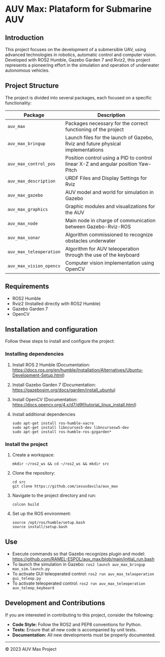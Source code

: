 # AUV Max: Plataform for Submarine AUV

## Introduction
This project focuses on the development of a submersible UAV, using advanced technologies in robotics, automatic control and computer vision. Developed with ROS2 Humble, Gazebo Garden 7 and Rviz2, this project represents a pioneering effort in the simulation and operation of underwater autonomous vehicles.

## Project Structure
The project is divided into several packages, each focused on a specific functionality:


| Package | Description |
| --- | --- |
| `auv_max` | Packages necessary for the correct functioning of the project |
| `auv_max_bringup` | Launch files for the launch of Gazebo, Rviz and future physical implementations |
| `auv_max_control_pos` | Position control using a PID to control linear X-Z and angular position Yaw-Pitch |
| `auv_max_description` | URDF Files and Display Settings for Rviz |
| `auv_max_gazebo` | AUV model and world for simulation in Gazebo |
| `auv_max_graphics` | Graphic modules and visualizations for the AUV |
| `auv_max_node` | Main node in charge of communication between Gazebo-Rviz-ROS |
| `auv_max_sonar` | Algorithm commissioned to recognize obstacles underwater |
| `auv_max_teleoperation` | Algorithm for AUV teleoperation through the use of the keyboard |
| `auv_max_vision_opencv` | Computer vision implementation using OpenCV |

## Requirements
- ROS2 Humble
- Rviz2 (Installed directly with ROS2 Humble)
- Gazebo Garden 7
- OpenCV

## Installation and configuration
Follow these steps to install and configure the project:

### Installing dependencies

1. Install ROS 2 Humble (Documentation: https://docs.ros.org/en/humble/Installation/Alternatives/Ubuntu-Development-Setup.html)

2. Install Gazebo Garden 7 (Documentation: https://gazebosim.org/docs/garden/install_ubuntu)

3. Install OpenCV (Documentation: https://docs.opencv.org/4.x/d7/d9f/tutorial_linux_install.html)

4. Install additional dependencies
   
   ```
   sudo apt-get install ros-humble-xacro
   sudo apt-get install libncurses5-dev libncursesw5-dev
   sudo apt-get install ros-humble-ros-gzgarden*
   ```
### Install the project

1. Create a workspace:
   ```
   mkdir ~/ros2_ws && cd ~/ros2_ws && mkdir src  
   ```
3. Clone the repository:
   ```
   cd src
   git clone https://github.com/iesusdavila/auv_max
   ```
4. Navigate to the project directory and run:
   ```
   colcon build
   ```
5. Set up the ROS environment:
   ```
   source /opt/ros/humble/setup.bash
   source install/setup.bash
   ```

## Use
- Execute commands so that Gazebo recognizes plugin and model: https://github.com/RAMEL-ESPOL/auv_max/blob/main/initial_run.bash
- To launch the simulation in Gazebo: `ros2 launch auv_max_bringup max_sim.launch.py`
- To activate GUI teleoperated control: `ros2 run auv_max_teleoperation gui_teleop.py`
- To activate teleoperated control: `ros2 run auv_max_teleoperation auv_teleop_keyboard`

## Development and Contributions
If you are interested in contributing to this project, consider the following:
- **Code Style:** Follow the ROS2 and PEP8 conventions for Python.
- **Tests:** Ensure that all new code is accompanied by unit tests.
- **Documentation:** All new developments must be properly documented.

---
© 2023 AUV Max Project
